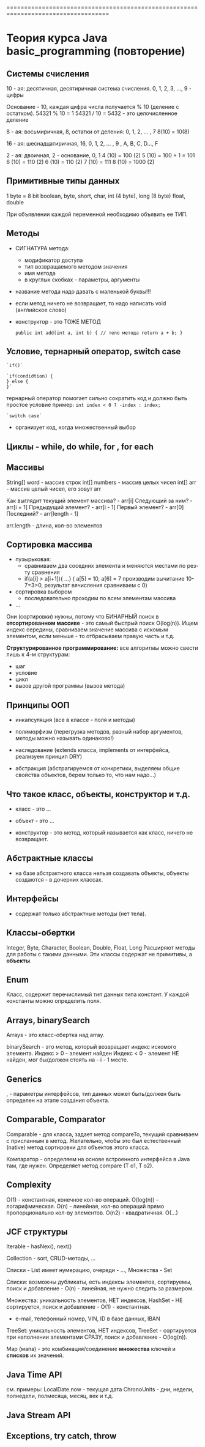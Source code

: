 

===================================================================================

# Теория курса Java basic_programming (повторение)

## Системы счисления
10 - ая: десятичная, десятиричная система счисления.
0, 1, 2, 3, ..., 9 - цифры 

Основание - 10, каждая цифра числа получается % 10 (деление с остатком).
54321 % 10 = 1
54321 / 10 = 5432 - это целочисленное деление

8 - ая:
восьмиричная, 8, остатки от деления: 0, 1, 2, ... , 7
8(10) = 10(8)

16 - ая:
шеснадцатиричная, 16, 0, 1, 2, ... , 9 , A, B, С, D..., F

2 - ая:
двоичная, 2 - основание, 0, 1 
4 (10) = 100 (2)
5 (10) = 100 + 1 = 101 
6 (10) = 110 (2)
6 (10) = 110 (2) 
7 (10) = 111
8 (10) = 1000 (2)

## Примитивные типы данных
1 byte = 8 bit 
boolean, byte, short, char, int (4 byte), long (8 byte)
float, double

При объявлении каждой переменной необходимо объявить ее ТИП.

## Методы
- СИГНАТУРА метода:
  - модификатор доступа
  - тип возвращаемого методом значения
  - имя метода
  - в круглых скобках - параметры, аргументы
  
- название метода надо давать с маленькой буквы!!!
- если метод ничего не возвращает, то надо написать void (английское слово)
- конструктор - это ТОЖЕ МЕТОД

  `public int add(int a, int b) {
  // тело метода
  return a + b;
  }`

## Условие, тернарный оператор, switch case
    `if()`

    `if(condidtion) {
    } else {
    }`

тернарный оператор помогает сильно сократить код и должно быть простое условие
пример: 
    `int index < 0 ? -index : index;`

    `switch case` 
- организует код, когда множественный выбор

## Циклы - while, do while, for , for each


## Массивы

String[] word - массив строк
int[] numbers  - массив целых чисел
int[] arr - массив целый чисел, его зовут arr

Как выглядит текущий элемент массива? - arr[i]
Следующий за ним?  - arr[i + 1]
Предыдущий элемент? - arr[i - 1]
Первый элемент? - arr[0]
Последний? - arr[length - 1]

arr.length - длина, кол-во элементов

## Сортировка массива
- пузырьковая: 
  - сравниваем два соседних элемента и меняются местами по рез-ту сравнения
  - if(a[i] > a[i+1]){
  ...}
  ( a[5] = 10, a[6] = 7 производим вычитание 10-7=3>0, результат вячисления сравниваем с 0)
- сортировка выбором
  - последовательно проходим по всем элементам массива 
- ...

Они (сортировки) нужны, потому что БИНАРНЫЙ поиск в **отсортированном массиве** - это самый быстрый поиск O(log(n)).
Ищем индекс середины, сравниваем значение массива с искомым элементом, если меньше - то отбрасываем правую часть и т.д.

**Структурированное программирование:** 
все алгоритмы можно свести лишь к 4-м структурам:
- шаг 
- условие
- цикл
- вызов другой программы (вызов метода)

## Принципы ООП
- инкапсуляция (все в классе - поля и методы)
- полиморфизм (перегрузка методов, разный набор аргументов, методы можно называть одинаково!)
- наследование (extends класса, implements от интерфейса, реализуем принцип DRY)

- абстракция (абстрагируемся от конкретики, выделяем общие свойства объектов, берем только то, что нам надо...)


## Что такое класс, объекты, конструктор и т.д.
- класс - это ... 
- объект - это ...

- конструктор - это метод, который называется как класс, ничего не возвращает.  


## Абстрактные классы
- на базе абстрактного класса нельзя создавать объекты, объекты создаются - в дочерних классах.


## Интерфейсы
- содержат только абстрактные методы (нет тела).


## Классы-обертки
Integer, Byte, Character, Boolean, Double, Float, Long
Расширяют методы для работы с такими данными.
Эти классы содержат не примитивы, а **объекты**. 

## Enum
Класс, содержит перечислимый тип данных типа констант.
У каждой константы можно определить поля.


## Arrays, binarySearch
Arrays - это класс-обертка над array.

binarySearch - это метод, который возвращает индекс искомого элемента.
Индекс > 0 - элемент найден
Индекс < 0 - элемент НЕ найден, мог бы/должен стоять на - i - 1 месте.

## Generics
<T>, <E> - параметры интерфейсов, тип данных может быть/должен быть определен на этапе создания объекта.

## Comparable, Comparator
Comparable - для класса, задает метод compareTo, текущий сравниваем с присланным в метод. Желательно, чтобы
это был естественный (native) метод сортировки для объектов этого класса.

Компаратор - определяем на основе встроенного интерфейса в Java там, где нужен. Определяет метод compare (T o1, T o2).

## Complexity
O(1) - константная, конечное кол-во операций.
O(log(n)) - логарифмическая.
O(n) - линейная, кол-во операций прямо пропорционально кол-ву элементов.
O(n2) - квадратичная.
O(...)

## JCF структуры
Iterable - hasNex(), next()

Collection - sort, CRUD-методы, ...

Списки - List имеет нумерацию, очереди - ..., Множества - Set

Списки: возможны дубликаты, есть индексы элементов, сортируемы, поиск и добавление - O(n) - линейная, не нужно следить за размером.

Множества: уникальность элементов, НЕТ индексов, HashSet - НЕ сортируется, поиск и добавление - O(1) - константная.
- e-mail, телефонный номер, VIN, ID в базе данных, IBAN

TreeSet: уникальность элементов, НЕТ индексов, TreeSet - сортируется при наполнении элементами СРАЗУ, поиск и добавление - O(log(n)).

Map (мапа) - это комбинация/соединение **множества** ключей и **списков** их значений.

## Java Time API
см. примеры:
LocalDate.now - текущая дата
ChronoUnits - дни, недели, полнедели, полмесяца, месяц, век и т.д.

## Java Stream API


## Exceptions, try catch, throw
 


